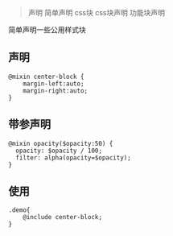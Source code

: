 

> 声明 简单声明 css块 css块声明 功能块声明

简单声明一些公用样式块

## 声明

```
@mixin center-block {
    margin-left:auto;
    margin-right:auto;
}
```


## 带参声明


```
@mixin opacity($opacity:50) {
  opacity: $opacity / 100;
  filter: alpha(opacity=$opacity);
}
```

## 使用

```
.demo{
    @include center-block;
}
```

